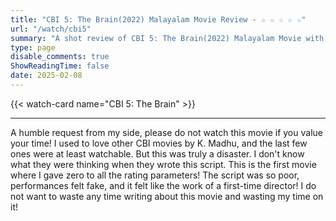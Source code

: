 ```yaml
---
title: "CBI 5: The Brain(2022) Malayalam Movie Review - ☆ ☆ ☆ ☆ ☆"
url: "/watch/cbi5"
summary: "A shot review of CBI 5: The Brain(2022) Malayalam Movie with ratings and a quick take"
type: page
disable_comments: true
ShowReadingTime: false
date: 2025-02-08
---
```


{{< watch-card name="CBI 5: The Brain" >}}

---

A humble request from my side, please do not watch this movie if you value your time! I used to love other CBI movies by K. Madhu, and the last few ones were at least watchable. But this was truly a disaster. I don't know what they were thinking when they wrote this script. This is the first movie where I gave zero to all the rating parameters! The script was so poor, performances felt fake, and it felt like the work of a first-time director! I do not want to waste any time writing about this movie and wasting my time on it!

